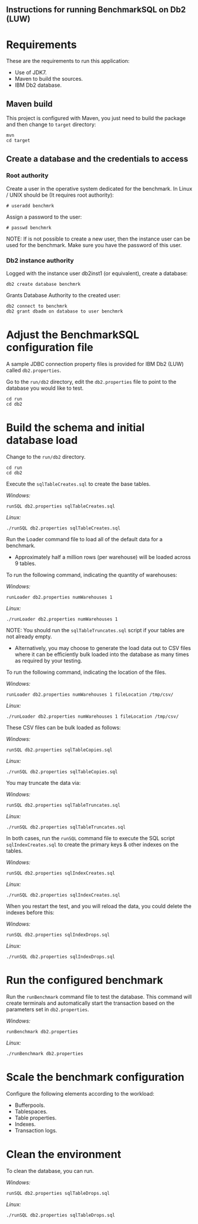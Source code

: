 
Instructions for running BenchmarkSQL on Db2 (LUW)
--------------------------------------------------

# Requirements

These are the requirements to run this application:

* Use of JDK7.
* Maven to build the sources.
* IBM Db2 database.

## Maven build

This project is configured with Maven, you just need to build the package and
then change to `target` directory:

    mvn
    cd target

## Create a database and the credentials to access

### Root authority

Create a user in the operative system dedicated for the benchmark.
In Linux / UNIX should be (It requires root authority):

    # useradd benchmrk

Assign a password to the user:

    # passwd benchmrk

NOTE: If is not possible to create a new user, then the instance user can be
used for the benchmark.
Make sure you have the password of this user.

### Db2 instance authority

Logged with the instance user db2inst1 (or equivalent), create a database:

    db2 create database benchmrk

Grants Database Authority to the created user:

    db2 connect to benchmrk
    db2 grant dbadm on database to user benchmrk

# Adjust the BenchmarkSQL configuration file

A sample JDBC connection property files is provided for IBM Db2 (LUW) called
`db2.properties`.

Go to the `run/db2` directory, edit the `db2.properties` file to point to the
database you would like to test.   

    cd run
    cd db2

# Build the schema and initial database load

Change to the `run/db2` directory.

    cd run
    cd db2

Execute the `sqlTableCreates.sql` to create the base tables.

_Windows:_

    runSQL db2.properties sqlTableCreates.sql

_Linux:_

    ./runSQL db2.properties sqlTableCreates.sql

Run the Loader command file to load all of the default data for a benchmark.

 * Approximately half a million rows (per warehouse) will be loaded across 9
 tables.

To run the following command, indicating the quantity of warehouses:

_Windows:_

    runLoader db2.properties numWarehouses 1

_Linux:_

    ./runLoader db2.properties numWarehouses 1

NOTE: You should run the `sqlTableTruncates.sql` script if your tables are not
already empty.
      
 * Alternatively, you may choose to generate the load data out to CSV files
 where it can be efficiently bulk loaded into the database as many times as
 required by your testing.

To run the following command, indicating the location of the files.

_Windows:_

    runLoader db2.properties numWarehouses 1 fileLocation /tmp/csv/        

_Linux:_

    ./runLoader db2.properties numWarehouses 1 fileLocation /tmp/csv/        

These CSV files can be bulk loaded as follows:

_Windows:_

    runSQL db2.properties sqlTableCopies.sql

_Linux:_

    ./runSQL db2.properties sqlTableCopies.sql

You may truncate the data via:

_Windows:_

    runSQL db2.properties sqlTableTruncates.sql

_Linux:_

    ./runSQL db2.properties sqlTableTruncates.sql

In both cases, run the `runSQL` command file to execute the SQL script
`sqlIndexCreates.sql` to create the primary keys & other indexes on the tables.

_Windows:_

    runSQL db2.properties sqlIndexCreates.sql

_Linux:_

    ./runSQL db2.properties sqlIndexCreates.sql

When you restart the test, and you will reload the data, you could delete the
indexes before this:

_Windows:_

    runSQL db2.properties sqlIndexDrops.sql

_Linux:_

    ./runSQL db2.properties sqlIndexDrops.sql

# Run the configured benchmark

Run the `runBenchmark` command file to test the database.
This command will create terminals and automatically start the transaction
based on the parameters set in `db2.properties`. 

_Windows:_

    runBenchmark db2.properties

_Linux:_

    ./runBenchmark db2.properties

# Scale the benchmark configuration

Configure the following elements according to the workload:

 * Bufferpools.
 * Tablespaces.
 * Table properties.
 * Indexes.
 * Transaction logs.

# Clean the environment

To clean the database, you can run.

_Windows:_

    runSQL db2.properties sqlTableDrops.sql

_Linux:_

    ./runSQL db2.properties sqlTableDrops.sql

